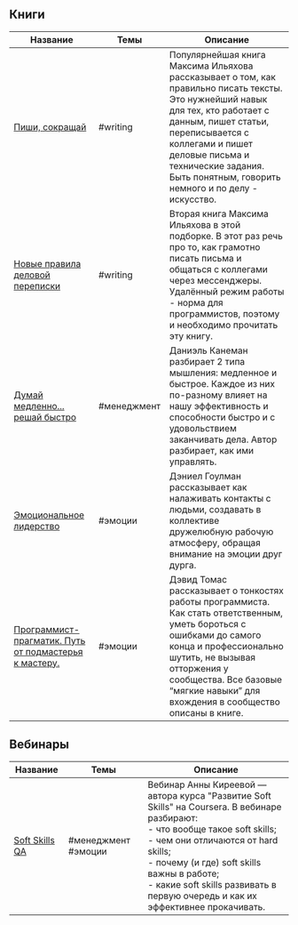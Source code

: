 

## Книги
| Название  | Темы | Описание | 
| ------------- | ------------- | ------------- |
| [Пиши, сокращай](https://www.ozon.ru/product/pishi-sokrashchay-kak-sozdavat-silnye-teksty-sarycheva-lyudmila-ilyahov-maksim-241182327/?sh=8wEAwS-Hrg) | #writing | Популярнейшая книга Максима Ильяхова рассказывает о том, как правильно писать тексты. Это нужнейший навык для тех, кто работает с данным, пишет статьи, переписывается с коллегами и пишет деловые письма и технические задания. Быть понятным, говорить немного и по делу - искусство. |
| [Новые правила деловой переписки](https://alpinabook.ru/catalog/book-novye-pravila-delovoy-perepiski/) | #writing | Вторая книга Максима Ильяхова в этой подборке. В этот раз речь про то, как грамотно писать письма и общаться с коллегами через мессенджеры. Удалённый режим работы - норма для программистов, поэтому и необходимо прочитать эту книгу. |
| [Думай медленно... решай быстро](https://www.litres.ru/daniel-kaneman/dumay-medlenno-reshay-bystro/chitat-onlayn/) | #менеджмент | Даниэль Канеман разбирает 2 типа мышления: медленное и быстрое. Каждое из них по-разному влияет на нашу эффективность и способности быстро и с удовольствием заканчивать дела. Автор разбирает, как ими управлять. |
| [Эмоциональное лидерство](https://www.ozon.ru/product/emotsionalnoe-liderstvo-iskusstvo-upravleniya-lyudmi-na-osnove-emotsionalnogo-intellekta-254615182/?sh=8wEAwQAAAA) | #эмоции | Дэниел Гоулман рассказывает как налаживать контакты с людьми, создавать в коллективе дружелюбную рабочую атмосферу, обращая внимание на эмоции друг дурга. |
| [Программист-прагматик. Путь от подмастерья к мастеру.](https://www.ozon.ru/product/programmist-pragmatik-put-ot-podmasterya-k-masteru-3353337/?sh=8wEAweyxwg) | #эмоции | Дэвид Томас рассказывает о тонкостях работы программиста. Как стать ответственным, уметь бороться с ошибками до самого конца и профессионально шутить, не вызывая отторжения у сообщества. Все базовые “мягкие навыки” для вхождения в сообщество описаны в книге. |


## Вебинары
| Название  | Темы | Описание | 
| ------------- | ------------- | ------------- |
| [Soft Skills QA](https://www.youtube.com/watch?v=9hddljOqrJ0) | #менеджмент #эмоции | Вебинар Анны Киреевой — автора курса "Развитие Soft Skills" на Coursera. В вебинаре разбирают: <br /> - что вообще такое soft skills; <br /> - чем они отличаются от hard skills; <br /> - почему (и где) soft skills важны в работе;<br /> - какие soft skills развивать в первую очередь и как их эффективнее прокачивать. |
